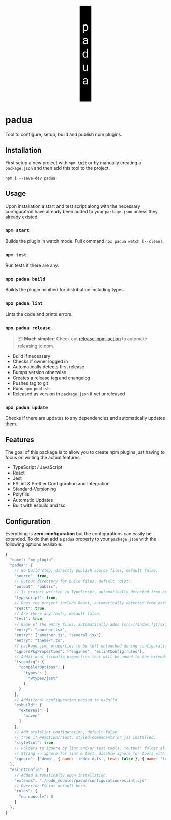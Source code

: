 <p align="center">
  <img src="https://github.com/tobua/padua/raw/master/logo.png" alt="padua" height="300">
</p>

# padua

Tool to configure, setup, build and publish npm plugins.

## Installation

First setup a new project with `npm init` or by manually creating a `package.json` and then add this tool to the project.

```
npm i --save-dev padua
```

## Usage

Upon installation a start and test script along with the necessary configuration have already been added to your `package.json` unless they already existed.

### `npm start`

Builds the plugin in watch mode. Full command `npx padua watch [--clean]`.

### `npm test`

Run tests if there are any.

### `npx padua build`

Builds the plugin minified for distribution including types.

### `npx padua lint`

Lints the code and prints errors.

### `npx padua release`

> 📦 **Much simpler**: Check out [release-npm-action](https://github.com/tobua/release-npm-action) to automate releasing to npm.

- Build if necessary
- Checks if owner logged in
- Automatically detects first release
- Bumps version otherwise
- Creates a release tag and changelog
- Pushes tag to git
- Runs `npm publish`
- Released as version in `package.json` if yet unreleased

### `npx padua update`

Checks if there are updates to any dependencies and automatically updates them.

## Features

The goal of this package is to allow you to create npm plugins just having to focus on writing the actual features.

- TypeScript / JavaScript
- React
- Jest
- ESLint & Prettier Configuration and Integration
- Standard-Versioning
- Polyfills
- Automatic Updates
- Built with esbuild and tsc

## Configuration

Everything is **zero-configuration** but the configurations can easily be extended. To do that add
a `padua` property to your `package.json` with the following options available:

```js
{
  "name": "my-plugin",
  "padua": {
    // No build step, directly publish source files, default false.
    "source": true,
    // Output directory for build files, default 'dist'.
    "output": "public",
    // Is project written in TypeScript, automatically detected from extension (ts).
    "typescript": true,
    // Does the project include React, automatically detected from extension (jsx, tsx).
    "react": true,
    // Are there any tests, default false.
    "test": true,
    // Name of the entry files, automatically adds [src/]?index.[jt]sx? files if available.
    "entry": "another.tsx",
    "entry": ["another.js", "several.jsx"],
    "entry": "theme/*.ts",
    // package.json properties to be left untouched during configuration.
    "ignorePkgProperties": ["engines", "eslintConfig.rules"],
    // Additional tsconfig properties that will be added to the extended tsconfig.json.
    "tsconfig": {
      "compilerOptions": {
        "types": [
          "@types/jest"
        ]
      }
    },
    // Additional configuration passed to esbuild.
    "esbuild": {
      "external": [
        "naven"
      ]
    },
    // Add stylelint configuration, default false.
    // true if @emotion/react, styled-components or jss installed.
    "stylelint": true,
    // Folders to ignore by lint and/or test tools, "output" folder always ignored.
    // String => ignore for lint & test, disable ignore for tools with `test: false` or `lint: false`.
    "ignore": ['demo', { name: 'index.d.ts', test: false }, { name: 'test/fixture', lint: false }]
  },
  "eslintConfig": {
    // Added automatically upon installation.
    "extends": "./node_modules/padua/configuration/eslint.cjs"
    // Override ESLint default here.
    "rules": {
      "no-console": 0
    }
  },
}
```
